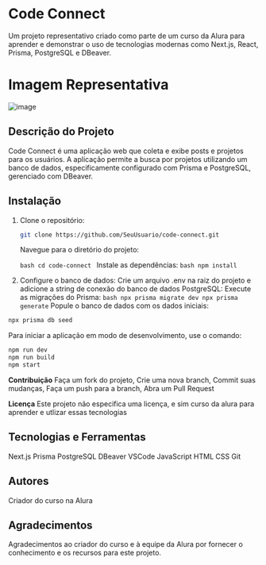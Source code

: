 

# Code Connect

Um projeto representativo criado como parte de um curso da Alura para aprender e demonstrar o uso de tecnologias modernas como Next.js, React, Prisma, PostgreSQL e DBeaver.

# Imagem Representativa
![image](https://github.com/LucasLima0202/code-connect/assets/99288439/cd765690-af44-4dfc-9dba-438ce8d1669c)



## Descrição do Projeto

Code Connect é uma aplicação web que coleta e exibe posts e projetos para os usuários. A aplicação permite a busca por projetos utilizando um banco de dados, especificamente configurado com Prisma e PostgreSQL, gerenciado com DBeaver.

## Instalação

1. Clone o repositório:
   ```bash
   git clone https://github.com/SeuUsuario/code-connect.git
   ```
   Navegue para o diretório do projeto:

   ```bash cd code-connect ```
   Instale as dependências:
   ```bash npm install```
2. Configure o banco de dados:
Crie um arquivo .env na raiz do projeto e adicione a string de conexão do banco de dados PostgreSQL:
   Execute as migrações do Prisma:
 ```bash npx prisma migrate dev npx prisma generate```
   Popule o banco de dados com os dados iniciais:
 ```bash
npx prisma db seed
 ```
   Para iniciar a aplicação em modo de desenvolvimento, use o comando:
 ```bash
npm run dev
npm run build
npm start
````
**Contribuição**
Faça um fork do projeto, Crie uma nova branch, Commit suas mudanças, Faça um push para a branch, Abra um Pull Request

**Licença**
Este projeto não especifica uma licença, e sim curso da alura para aprender e utlizar essas tecnologias

## **Tecnologias e Ferramentas**
Next.js
Prisma
PostgreSQL
DBeaver
VSCode
JavaScript
HTML
CSS
Git

## **Autores**
Criador do curso na Alura

## **Agradecimentos**
Agradecimentos ao criador do curso e à equipe da Alura por fornecer o conhecimento e os recursos para este projeto.
